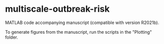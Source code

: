 # multiscale-outbreak-risk
MATLAB code accompanying manuscript (compatible with version R2021b).

To generate figures from the manuscript, run the scripts in the "Plotting" folder.
